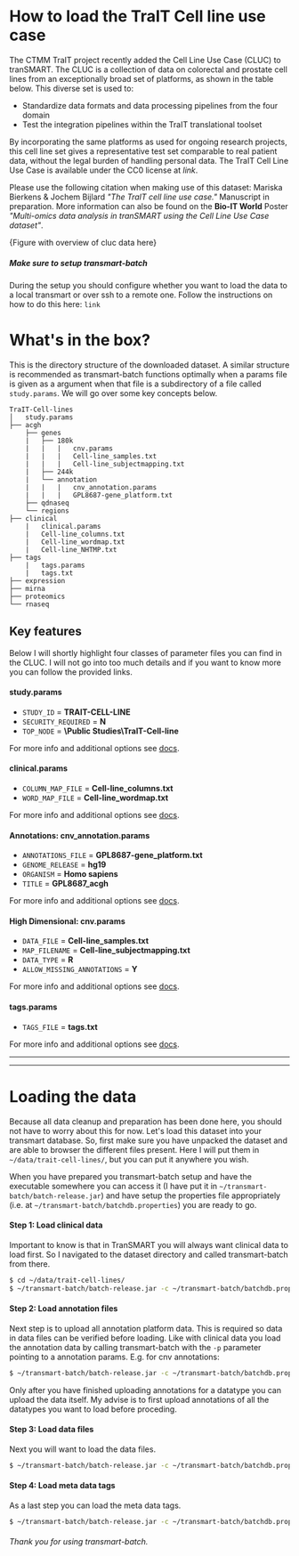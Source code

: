 # How to load the TraIT Cell line use case

The CTMM TraIT project recently added the Cell Line Use Case (CLUC) to tranSMART. The CLUC is a collection of data on colorectal and prostate cell lines from an exceptionally broad set of platforms, as shown in the table below.
This diverse set is used to:
 - Standardize data formats and data processing pipelines from the four domain
 - Test the integration pipelines within the TraIT translational toolset

By incorporating the same platforms as used for ongoing research projects, this cell line set gives a representative test set comparable to real patient data, without the legal burden of handling personal data. The TraIT Cell Line Use Case is available under the CC0 license at *link*.

Please use the following citation when making use of this dataset: Mariska Bierkens & Jochem Bijlard *"The TraIT cell line use case."* Manuscript in preparation. More information can also be found on the **Bio-IT World** Poster *"Multi-omics data analysis in tranSMART using the Cell Line Use Case dataset"*.

{Figure with overview of cluc data here}

##### Make sure to setup transmart-batch
During the setup you should configure whether you want to load the data to a local transmart or over ssh to a remote one. Follow the instructions on how to do this here: `link`

# What's in the box?
This is the directory structure of the downloaded dataset. A similar structure is recommended as transmart-batch functions optimally when a params file is given as a argument when that file is a subdirectory of a file called `study.params`.  We will go over some key concepts below.

```
TraIT-Cell-lines
│   study.params
├── acgh
    ├── genes
    |   ├── 180k
    |   |   |   cnv.params
    |   |   |   Cell-line_samples.txt
    |   |   |   Cell-line_subjectmapping.txt
    |   ├── 244k
    |   └── annotation
    |   |   |   cnv_annotation.params
    |   |   |   GPL8687-gene_platform.txt
    ├── qdnaseq
    └── regions
├── clinical
    |   clinical.params
    |   Cell-line_columns.txt
    |   Cell-line_wordmap.txt
    |   Cell-line_NHTMP.txt
├── tags
    |   tags.params
    |   tags.txt
├── expression
├── mirna
├── proteomics
└── rnaseq
```

## Key features
Below I will shortly highlight four classes of parameter files you can find in the CLUC.  I will not go into too much details and if you want to know more you can follow the provided links.

#### study.params

* `STUDY_ID` = **TRAIT-CELL-LINE**
* `SECURITY_REQUIRED` = **N**
* `TOP_NODE` = **\Public Studies\TraIT-Cell-line**

For more info and additional options see [docs](data_formats/study-params.md).

#### clinical.params
* `COLUMN_MAP_FILE` = **Cell-line_columns.txt**
* `WORD_MAP_FILE` = **Cell-line_wordmap.txt**

For more info and additional options see [docs](data_formats/clinical.md).

#### Annotations: cnv_annotation.params

* `ANNOTATIONS_FILE` = **GPL8687-gene_platform.txt**
* `GENOME_RELEASE` = **hg19**
* `ORGANISM` = **Homo sapiens**
* `TITLE` = **GPL8687_acgh**

For more info and additional options see [docs](data_formats/annotations.md).

#### High Dimensional: cnv.params

* `DATA_FILE` = **Cell-line_samples.txt**
* `MAP_FILENAME` = **Cell-line_subjectmapping.txt**
* `DATA_TYPE` = **R**
* `ALLOW_MISSING_ANNOTATIONS` = **Y**

For more info and additional options see [docs](data_formats/hd-params.md).
#### tags.params

* `TAGS_FILE` = **tags.txt**


For more info and additional options see [docs](data_formats/tags.md).

---
---
# Loading the data

Because all data cleanup and preparation has been done here, you should not have to worry about this for now. Let's load this dataset into your transmart database. So, first make sure you have unpacked the dataset and are able to browser the different files present. Here I will put them in `~/data/trait-cell-lines/`, but you can put it anywhere you wish.

When you have prepared you transmart-batch setup and have the executable somewhere you can access it (I have put it in  `~/transmart-batch/batch-release.jar`) and have setup the properties file appropriately (i.e. at `~/transmart-batch/batchdb.properties`) you are ready to go.

#### Step 1: Load clinical data
Important to know is that in TranSMART you will always want clinical data to load first. So I navigated to the dataset directory and called transmart-batch from there.

``` sh
$ cd ~/data/trait-cell-lines/
$ ~/transmart-batch/batch-release.jar -c ~/transmart-batch/batchdb.properties -p clinical/clinical.params
```

#### Step 2: Load annotation files
Next step is to upload all annotation platform data. This is required so data in data files can be verified before loading.
Like with clinical data you load the annotation data by calling transmart-batch with the `-p` parameter pointing to a annotation params.  E.g. for cnv annotations:

``` sh
$ ~/transmart-batch/batch-release.jar -c ~/transmart-batch/batchdb.properties -p acgh/genes/annotation/cnv_annotation.params
```

Only after you have finished uploading annotations for a datatype you can upload the data itself. My advise is to first upload annotations of all the datatypes you want to load before proceding.


#### Step 3: Load data files
Next you will want to load the data files.

``` sh
$ ~/transmart-batch/batch-release.jar -c ~/transmart-batch/batchdb.properties -p acgh/genes/180k/cnv.params
```

#### Step 4: Load meta data tags
As a last step you can load the meta data tags.
``` sh
$ ~/transmart-batch/batch-release.jar -c ~/transmart-batch/batchdb.properties -p tags/tags.params
```


###### Thank you for using transmart-batch.
